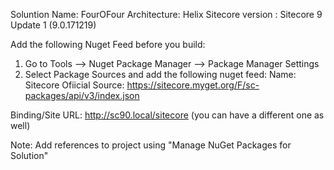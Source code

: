 Soluntion Name: FourOFour
Architecture: Helix
Sitecore version : Sitecore 9 Update 1 (9.0.171219)

Add the following Nuget Feed before you build:
1. Go to  Tools --> Nuget Package Manager --> Package Manager Settings
2. Select Package Sources and add the following nuget feed:
	Name: Sitecore Ofiicial
	Source: https://sitecore.myget.org/F/sc-packages/api/v3/index.json

	 
Binding/Site URL: http://sc90.local/sitecore (you can have a different one as well)

Note: Add references to project using "Manage NuGet Packages for Solution"